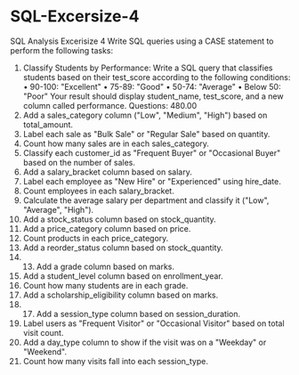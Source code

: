 # SQL-Excersize-4
SQL Analysis Excerisize 4
Write SQL queries using a CASE statement to perform the following tasks: 
1. Classify Students by Performance: 
Write a SQL query that classifies students based on their test_score according to the 
following conditions: 
• 90-100: "Excellent" 
• 75-89: "Good" 
• 50-74: "Average" 
• Below 50: "Poor" 
Your result should display student_name, test_score, and a new column called 
performance.
Questions: 
480.00 
1. Add a sales_category column ("Low", "Medium", "High") based on total_amount. 
2. Label each sale as "Bulk Sale" or "Regular Sale" based on quantity. 
3. Count how many sales are in each sales_category. 
4. Classify each customer_id as "Frequent Buyer" or "Occasional Buyer" based on 
the number of sales.
5. Add a salary_bracket column based on salary. 
6. Label each employee as "New Hire" or "Experienced" using hire_date. 
7. Count employees in each salary_bracket. 
8. Calculate the average salary per department and classify it ("Low", "Average", 
"High").
9. Add a stock_status column based on stock_quantity. 
10. Add a price_category column based on price. 
11. Count products in each price_category. 
12. Add a reorder_status column based on stock_quantity.
13. 13. Add a grade column based on marks. 
14. Add a student_level column based on enrollment_year. 
15. Count how many students are in each grade. 
16. Add a scholarship_eligibility column based on marks.
17. 17. Add a session_type column based on session_duration. 
18. Label users as "Frequent Visitor" or "Occasional Visitor" based on total visit 
count. 
19. Add a day_type column to show if the visit was on a "Weekday" or "Weekend". 
20. Count how many visits fall into each session_type.
